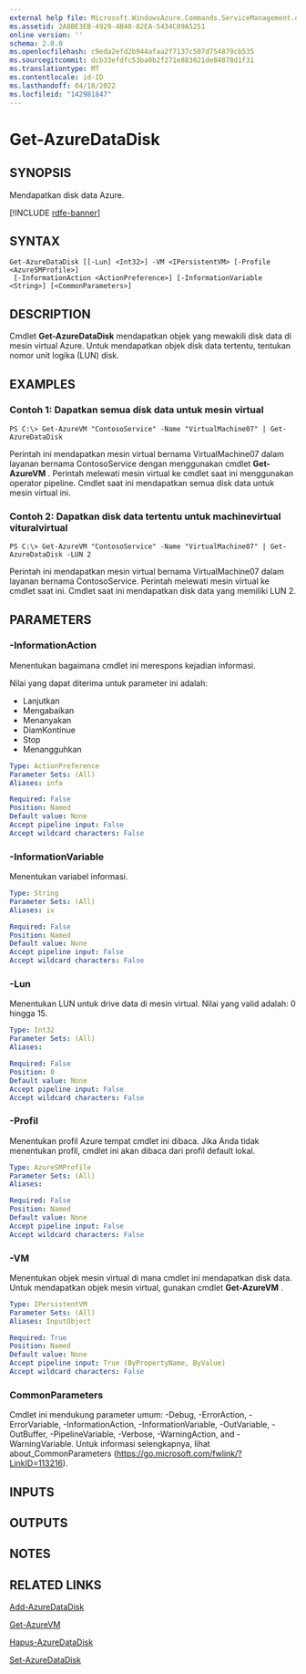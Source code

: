 ```yaml
---
external help file: Microsoft.WindowsAzure.Commands.ServiceManagement.dll-Help.xml
ms.assetid: 2A8BE3EB-4929-4B40-82EA-5434C09A5251
online version: ''
schema: 2.0.0
ms.openlocfilehash: c9eda2efd2b944afaa2f7137c507d754879cb535
ms.sourcegitcommit: dcb33efdfc53ba0b2f271e883021de84878d1f31
ms.translationtype: MT
ms.contentlocale: id-ID
ms.lasthandoff: 04/18/2022
ms.locfileid: "142981847"
---
```

# Get-AzureDataDisk

## SYNOPSIS
Mendapatkan disk data Azure.

[!INCLUDE [rdfe-banner](../../includes/rdfe-banner.md)]

## SYNTAX

```
Get-AzureDataDisk [[-Lun] <Int32>] -VM <IPersistentVM> [-Profile <AzureSMProfile>]
 [-InformationAction <ActionPreference>] [-InformationVariable <String>] [<CommonParameters>]
```

## DESCRIPTION
Cmdlet **Get-AzureDataDisk** mendapatkan objek yang mewakili disk data di mesin virtual Azure.
Untuk mendapatkan objek disk data tertentu, tentukan nomor unit logika (LUN) disk.

## EXAMPLES

### Contoh 1: Dapatkan semua disk data untuk mesin virtual
```
PS C:\> Get-AzureVM "ContosoService" -Name "VirtualMachine07" | Get-AzureDataDisk
```

Perintah ini mendapatkan mesin virtual bernama VirtualMachine07 dalam layanan bernama ContosoService dengan menggunakan cmdlet **Get-AzureVM** .
Perintah melewati mesin virtual ke cmdlet saat ini menggunakan operator pipeline.
Cmdlet saat ini mendapatkan semua disk data untuk mesin virtual ini.

### Contoh 2: Dapatkan disk data tertentu untuk machinevirtual vituralvirtual
```
PS C:\> Get-AzureVM "ContosoService" -Name "VirtualMachine07" | Get-AzureDataDisk -LUN 2
```

Perintah ini mendapatkan mesin virtual bernama VirtualMachine07 dalam layanan bernama ContosoService.
Perintah melewati mesin virtual ke cmdlet saat ini.
Cmdlet saat ini mendapatkan disk data yang memiliki LUN 2.

## PARAMETERS

### -InformationAction
Menentukan bagaimana cmdlet ini merespons kejadian informasi.

Nilai yang dapat diterima untuk parameter ini adalah:

- Lanjutkan
- Mengabaikan
- Menanyakan
- DiamKontinue
- Stop
- Menangguhkan

```yaml
Type: ActionPreference
Parameter Sets: (All)
Aliases: infa

Required: False
Position: Named
Default value: None
Accept pipeline input: False
Accept wildcard characters: False
```

### -InformationVariable
Menentukan variabel informasi.

```yaml
Type: String
Parameter Sets: (All)
Aliases: iv

Required: False
Position: Named
Default value: None
Accept pipeline input: False
Accept wildcard characters: False
```

### -Lun
Menentukan LUN untuk drive data di mesin virtual.
Nilai yang valid adalah: 0 hingga 15.

```yaml
Type: Int32
Parameter Sets: (All)
Aliases: 

Required: False
Position: 0
Default value: None
Accept pipeline input: False
Accept wildcard characters: False
```

### -Profil
Menentukan profil Azure tempat cmdlet ini dibaca.
Jika Anda tidak menentukan profil, cmdlet ini akan dibaca dari profil default lokal.

```yaml
Type: AzureSMProfile
Parameter Sets: (All)
Aliases: 

Required: False
Position: Named
Default value: None
Accept pipeline input: False
Accept wildcard characters: False
```

### -VM
Menentukan objek mesin virtual di mana cmdlet ini mendapatkan disk data.
Untuk mendapatkan objek mesin virtual, gunakan cmdlet **Get-AzureVM** .

```yaml
Type: IPersistentVM
Parameter Sets: (All)
Aliases: InputObject

Required: True
Position: Named
Default value: None
Accept pipeline input: True (ByPropertyName, ByValue)
Accept wildcard characters: False
```

### CommonParameters
Cmdlet ini mendukung parameter umum: -Debug, -ErrorAction, -ErrorVariable, -InformationAction, -InformationVariable, -OutVariable, -OutBuffer, -PipelineVariable, -Verbose, -WarningAction, and -WarningVariable. Untuk informasi selengkapnya, lihat about_CommonParameters (https://go.microsoft.com/fwlink/?LinkID=113216).

## INPUTS

## OUTPUTS

## NOTES

## RELATED LINKS

[Add-AzureDataDisk](./Add-AzureDataDisk.md)

[Get-AzureVM](./Get-AzureVM.md)

[Hapus-AzureDataDisk](./Remove-AzureDataDisk.md)

[Set-AzureDataDisk](./Set-AzureDataDisk.md)


